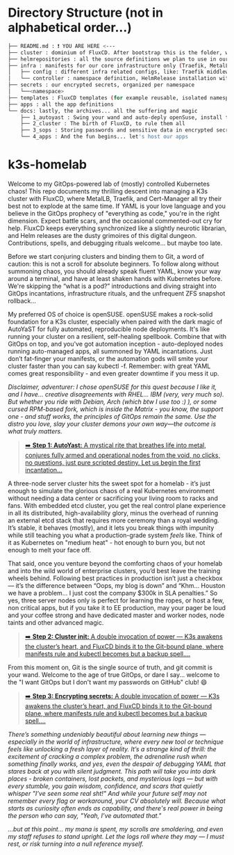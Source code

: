 # Directory Structure (not in alphabetical order...)
```bash
├── README.md : ❗ YOU ARE HERE <---  
├── cluster : dominium of FluxCD. After bootstrap this is the folder, where FluxCD lives.  
├── helmrepositories : all the source definitions we plan to use in our cluster with FluxCD.  
├── infra : manifests for our core infrastructure only (Traefik, MetalLB, cert-manager)  
│   ├── config : different infra related configs, like: Traefik middleware, custom services with ip filter, MetalLB pool definitions, etc.  
│   └── controller : namespace definition, HelmRelease installation with custom values for infra elements  
├── secrets : our encrypted secrets, organized per namespace  
│   └──<namespace>  
├── templates : FluxCD templates (for example reusable, isolated namespace definition)  
├── apps : all the app definitions  
└── docs: lastly, the archives... all the suffering and magic  
	├── 1_autoyast : Swing your wand and auto-deply openSuse, install the k3s cluster  
	├── 2_cluster : The birth of FluxCD, to rule them all  
	├── 3_sops : Storing passwords and sensitive data in encrypted secrets, in Git.  
	└── 4_apps : And the fun begins... let's host our apps  
```

# k3s-homelab
Welcome to my GitOps-powered lab of (mostly) controlled Kubernetes chaos! This repo documents my thrilling descent into managing a K3s cluster with FluxCD, where MetalLB, Traefik, and Cert-Manager all try their best not to explode at the same time. If YAML is your love language and you believe in the GitOps prophecy of "everything as code," you're in the right dimension. Expect battle scars, and the occasional commented-out cry for help.
FluxCD keeps everything synchronized like a slightly neurotic librarian, and Helm releases are the dusty grimoires of this digital dungeon. Contributions, spells, and debugging rituals welcome... but maybe too late.

Before we start conjuring clusters and binding them to Git, a word of caution: this is not a scroll for absolute beginners. To follow along without summoning chaos, you should already speak fluent YAML, know your way around a terminal, and have at least shaken hands with Kubernetes before. We're skipping the “what is a pod?” introductions and diving straight into GitOps incantations, infrastructure rituals, and the unfrequent ZFS snapshot rollback...  

My preferred OS of choice is openSUSE. openSUSE makes a rock-solid foundation for a K3s cluster, especially when paired with the dark magic of AutoYaST for fully automated, reproducible node deployments. It's like running your cluster on a resilient, self-healing spellbook. Combine that with GitOps on top, and you've got automation inception - auto-deployed nodes running auto-managed apps, all summoned by YAML incantations. Just don’t fat-finger your manifests, or the automation gods will smite your cluster faster than you can say kubectl -f. Remember: with great YAML comes great responsibility - and even greater downtime if you mess it up.

*Disclaimer, adventurer: I chose openSUSE for this quest because I like it, and I have... creative disagreements with RHEL... IBM (very, very much so). But whether you ride with Debian, Arch (which btw I use too :) ), or some cursed RPM-based fork, which is inside the Matrix - you know, the support one - and stuff works, the principles of GitOps remain the same. Use the distro you love, slay your cluster demons your own way—the outcome is what truly matters.*

> [:arrow_right: **Step 1: AutoYast:** A mystical rite that breathes life into metal, conjures fully armed and operational nodes from the void, no clicks, no questions, just pure scripted destiny. Let us begin the first incantation...](docs/1_autoyast)

A three-node server cluster hits the sweet spot for a homelab - it’s just enough to simulate the glorious chaos of a real Kubernetes environment without needing a data center or sacrificing your living room to racks and fans. With embedded etcd cluster, you get the real control plane experience in all its distributed, high-availability glory, minus the overhead of running an external etcd stack that requires more ceremony than a royal wedding. It’s stable, it behaves (mostly), and it lets you break things with impunity while still teaching you what a production-grade system *feels* like. Think of it as Kubernetes on "medium heat" - hot enough to burn you, but not enough to melt your face off.

That said, once you venture beyond the comforting chaos of your homelab and into the wild world of enterprise clusters, you’d best leave the training wheels behind. Following best practices in production isn’t just a checkbox — it’s the difference between “Oops, my blog is down” and “Khm... Houston we have a problem... I just cost the company $300k in SLA penalties.” So yes, three server nodes only is perfect for learning the ropes, or host a few, non critical apps, but if you take it to EE production, may your pager be loud and your coffee strong and have dedicated master and worker nodes, node taints and other advanced magic.

> [:arrow_right: **Step 2: Cluster init:** A double invocation of power — K3s awakens the cluster’s heart, and FluxCD binds it to the Git-bound plane, where manifests rule and kubectl becomes but a backup spell....](docs/2_cluster)

From this moment on, Git is the single source of truth, and git commit is your wand. Welcome to the age of true GitOps, or dare I say... welcome to the "I want GitOps but I don't want my passwords on GitHub" club! 😄

> [:arrow_right: **Step 3: Encrypting secrets:** A double invocation of power — K3s awakens the cluster’s heart, and FluxCD binds it to the Git-bound plane, where manifests rule and kubectl becomes but a backup spell....](docs/3_sops)


*There’s something undeniably beautiful about learning new things — especially in the world of infrastructure, where every new tool or technique feels like unlocking a fresh layer of reality. It’s a strange kind of thrill: the excitement of cracking a complex problem, the adrenaline rush when something finally works, and yes, even the despair of debugging YAML that stares back at you with silent judgment. This path will take you into dark places - broken containers, lost packets, and mysterious logs — but with every stumble, you gain wisdom, confidence, and scars that quietly whisper "I’ve seen some real sht!" And while your future self may not remember every flag or workaround, your CV absolutely will. Because what starts as curiosity often ends as capability, and there's real power in being the person who can say, "Yeah, I’ve automated that."*  

*...but at this point... my mana is spent, my scrolls are smoldering, and even my staff refuses to stand upright. Let the logs roll where they may — I must rest, or risk turning into a null reference myself.*
